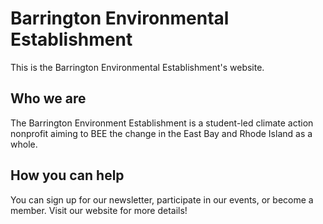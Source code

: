 # Barrington Environmental Establishment
This is the Barrington Environmental Establishment's website.

## Who we are
The Barrington Environment Establishment is a student-led climate action nonprofit aiming to BEE the change in the East Bay and Rhode Island as a whole.

## How you can help
You can sign up for our newsletter, participate in our events, or become a member. Visit our website for more details!
